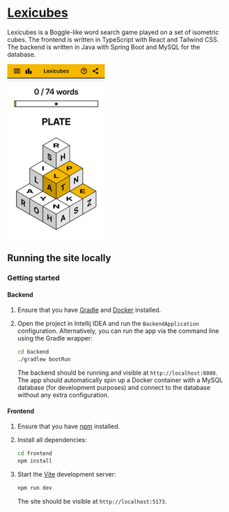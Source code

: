 # [Lexicubes](https://lexicubes-game.web.app/)

Lexicubes is a Boggle-like word search game played on a set of isometric cubes. The frontend is written in TypeScript with React and
Tailwind CSS. The backend is written in Java with Spring Boot and MySQL for the database.

<img src="assets/app-screenshot.png" alt="Screenshot of app" height="400">

## Running the site locally

### Getting started

#### Backend

1. Ensure that you have [Gradle](https://gradle.org/) and [Docker](https://www.docker.com/) installed.

2. Open the project in Intellij IDEA and run the
   `BackendApplication` configuration. Alternatively, you can run the app via the command line using the Gradle wrapper:

   ```bash
   cd backend
   ./gradlew bootRun
   ```

   The backend should be running and visible at
   `http://localhost:8080`. The app should automatically spin up a Docker container with a MySQL database (for development purposes) and connect to the database without any extra
   configuration.

#### Frontend

1. Ensure that you have [npm](https://docs.npmjs.com/downloading-and-installing-node-js-and-npm) installed.

2. Install all dependencies:
   ```bash
   cd frontend
   npm install
   ```

3. Start the [Vite](https://vite.dev/guide/) development server:

   ```bash
   npm run dev
   ```

   The site should be visible at `http://localhost:5173`.
